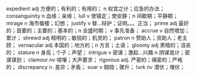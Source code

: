 expedient adj 方便的；有利的；有用的； n 权宜之计；应急的办法；
consanguinity n 血缘；亲缘；
lull v 使镇定；使安静；n 间歇期；平静期；
mirage n 海市蜃楼；幻想；
justify v 替...辩护；证明。。。正当；
prime adj  最好的；首要的；主要的；基本的；n 全盛时期； v  事先准备；
accrue v 自然增加；累计；
shrewd adj 精明的；敏锐的；机灵的；
patron n 赞助人；资助人；老主顾；
vernacular adj 本国的；地方的；n 方言；土语；
gloomy adj 黑暗的；沮丧的；
stature n 身高；个子；声望；
intrigue v 密谋；激起...兴趣 n 阴谋诡计；密谋谋划；
clamour nv 喧嚷；大声要求；
rigorous adj. 严密的；缜密的；严格的；
discrepancy n. 差异；矛盾；
soar v 翱翔；骤升；
lurk nv 潜伏；埋伏；



